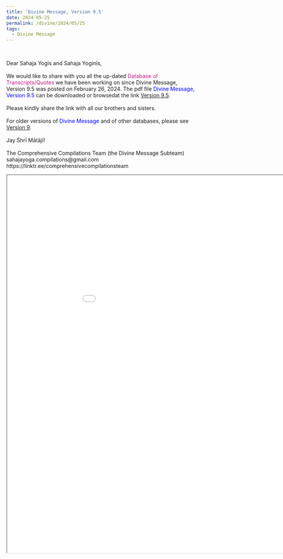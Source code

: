 ```yaml
---
title: 'Divine Message, Version 9.5'
date: 2024-05-25
permalink: /divine/2024/05/25
tags:
  - Divine Message
---
```


<br>

<p>
Dear Sahaja Yogis and Sahaja Yoginīs,<br>
<br>
We would like to share with you all the up-dated <font color="mediumvioletred">Database of Transcripts/Quotes</font> we have been working on since Divine Message, Version 9.5 was posted on February 26, 2024. The pdf file <font color="blue">Divine Message, Version 9.5</font> can be downloaded or browsedat the link <a href="https://bit.ly/Divine_Message_9_5_DisplaY">Version 9.5</a>.<br>
<br>
Please kindly share the link with all our brothers and sisters.<br> 
<br>
For older versions of <font color="blue">Divine Message</font> and of other databases, please see <a href="https://seven-teams.github.io/divine/2023/07/30"> Version 9</a>.<br>
<br>
Jay Śhrī Mātājī!<br>
<br>
The Comprehensive Compilations Team (the Divine Message Subteam)<br>
sahajayoga.compilations@gmail.com<br>
https://linktr.ee/comprehensivecompilationsteam<br>
</p>

<iframe src="/pdf2/src/#https://pub-0acf3a4aadfd401894e2ec0ae0b5eaf3.r2.dev/DivineMessageVersion9.5.pdf" width="1000px" height="1000px"></iframe>